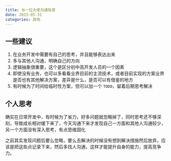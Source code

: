 ```yaml
---
title: 与一位大佬沟通有感
date: 2023-05-31
categories: 其他
---
```


## 一些建议

1. 在业务开发中需要有自己的思考，并且能够表达出来
2. 多与其他人沟通，明确自己的方向
3. 逻辑抽象很重要，这个是区分初中高开发人员的一个因素
4. 即使没有业务，也可以多看看业界目前的主流技术，或者目前实现的方案业界是否也有其他解决方案，差异是什么，是否可以有借鉴的地方
5. 有时候为了时间给临时性方案，但可以加一个 `TODO`，留着后期思考解决

## 个人思考

确实在日常开发中，有时候为了省力，好多问题就忽略掉了，同时思考还不够深刻，导致成长相对缓下来了，今天沟通下来才发现自己一方面和其他人沟通较少，另一个方面没有深入思考，有点思维固化

之前其实发现问题后要么忽略，要么去解决的时候没有想到解决措施然后放弃，应该是把这些点记录下来，然后多找人沟通，这样才能提升自身的能力，提高竞争力。
